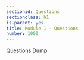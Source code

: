 ```yaml
---
sectionid: Questions
sectionclass: h1
is-parent: yes
title: Module 1 - Questions
number: 1000
---
```


Questions Dump